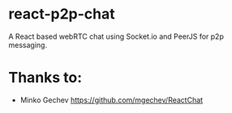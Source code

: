 # react-p2p-chat

A React based webRTC chat using Socket.io and PeerJS for p2p messaging.

# Thanks to:

* Minko Gechev https://github.com/mgechev/ReactChat
